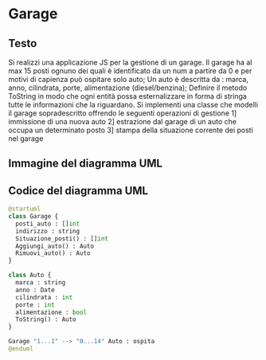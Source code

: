 # Garage

## Testo
Si realizzi una applicazione JS per la gestione di un garage.
Il garage ha al max 15 posti ognuno dei quali è identificato da un num a partire da 0 e per motivi di capienza può ospitare solo auto; 
Un auto è descritta da :
marca, anno, cilindrata, porte, alimentazione (diesel/benzina);
Definire il metodo ToString in modo che ogni entità possa esternalizzare in forma di stringa tutte le informazioni che la riguardano.
Si implementi una classe che modelli il garage sopradescritto offrendo le seguenti operazioni di gestione
1] immissione di una nuova auto
2] estrazione dal garage di un auto che occupa un determinato posto
3] stampa della situazione corrente dei posti nel garage

## Immagine del diagramma UML


## Codice del diagramma UML

``` python
@startuml
class Garage {
  posti_auto : []int
  indirizzo : string
  Situazione_posti() : []int
  Aggiungi_auto() : Auto
  Rimuovi_auto() : Auto
}

class Auto {
  marca : string
  anno : Date
  cilindrata : int
  porte : int
  alimentazione : bool
  ToString() : Auto 
}

Garage "1...1" --> "0...14" Auto : ospita
@enduml
```
